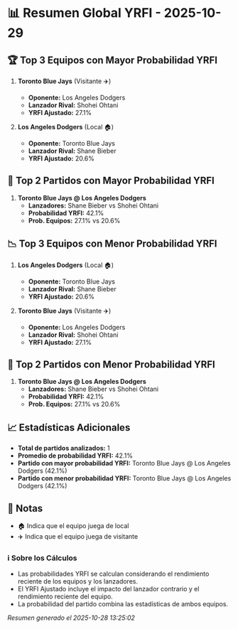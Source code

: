 # 📊 Resumen Global YRFI - 2025-10-29

## 🏆 Top 3 Equipos con Mayor Probabilidad YRFI

1. **Toronto Blue Jays** (Visitante ✈️)
   - **Oponente:** Los Angeles Dodgers
   - **Lanzador Rival:** Shohei Ohtani
   - **YRFI Ajustado:** 27.1%

2. **Los Angeles Dodgers** (Local 🏠)
   - **Oponente:** Toronto Blue Jays
   - **Lanzador Rival:** Shane Bieber
   - **YRFI Ajustado:** 20.6%

## 🎯 Top 2 Partidos con Mayor Probabilidad YRFI

1. **Toronto Blue Jays @ Los Angeles Dodgers**
   - **Lanzadores:** Shane Bieber vs Shohei Ohtani
   - **Probabilidad YRFI:** 42.1%
   - **Prob. Equipos:** 27.1% vs 20.6%

## 📉 Top 3 Equipos con Menor Probabilidad YRFI

1. **Los Angeles Dodgers** (Local 🏠)
   - **Oponente:** Toronto Blue Jays
   - **Lanzador Rival:** Shane Bieber
   - **YRFI Ajustado:** 20.6%

2. **Toronto Blue Jays** (Visitante ✈️)
   - **Oponente:** Los Angeles Dodgers
   - **Lanzador Rival:** Shohei Ohtani
   - **YRFI Ajustado:** 27.1%

## 🛑 Top 2 Partidos con Menor Probabilidad YRFI

1. **Toronto Blue Jays @ Los Angeles Dodgers**
   - **Lanzadores:** Shane Bieber vs Shohei Ohtani
   - **Probabilidad YRFI:** 42.1%
   - **Prob. Equipos:** 27.1% vs 20.6%

## 📈 Estadísticas Adicionales

- **Total de partidos analizados:** 1
- **Promedio de probabilidad YRFI:** 42.1%
- **Partido con mayor probabilidad YRFI:** Toronto Blue Jays @ Los Angeles Dodgers (42.1%)
- **Partido con menor probabilidad YRFI:** Toronto Blue Jays @ Los Angeles Dodgers (42.1%)

## 📝 Notas

- 🏠 Indica que el equipo juega de local
- ✈️ Indica que el equipo juega de visitante

### ℹ️ Sobre los Cálculos
- Las probabilidades YRFI se calculan considerando el rendimiento reciente de los equipos y los lanzadores.
- El YRFI Ajustado incluye el impacto del lanzador contrario y el rendimiento reciente del equipo.
- La probabilidad del partido combina las estadísticas de ambos equipos.

*Resumen generado el 2025-10-28 13:25:02*